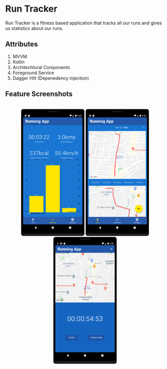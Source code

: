 # Run Tracker 

Run Tracker is a fitness based application that tracks all our runs and gives us statistics about our runs.

## Attributes 

1. MVVM
2. Kotlin
3. Architechtural Components 
4. Foreground Service
5. Dagger Hilt (Depenedency injection)

## Feature Screenshots 

<p align="center">
  <br>
  <img src="https://github.com/Ruthvikbr/Run-Tracker-App/blob/master/Screenshots/device-2020-09-25-183459.png" width="200" height="400">
  <img src="https://github.com/Ruthvikbr/Run-Tracker-App/blob/master/Screenshots/device-2020-09-25-183558.png" width="200" height="400">
  <img src="https://github.com/Ruthvikbr/Run-Tracker-App/blob/master/Screenshots/device-2020-09-25-183817.png" width="200" height="400">
</p>

